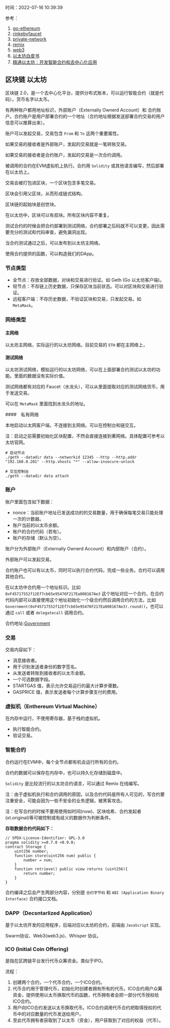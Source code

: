 时间：2022-07-16 10:39:39

参考：

1. [go-ethereum](https://github.com/ethereum/go-ethereum)
2. [rinkebyfaucet](https://rinkebyfaucet.com/)
3. [private-network](https://geth.ethereum.org/docs/interface/private-network)
4. [remix](https://remix.ethereum.org/)
5. [web3](https://ethereum.org/zh/web3/)
6. [以太坊白皮书](https://ethereum.org/zh/whitepaper/)
7. [精通以太坊：开发智能合约和去中心化应用](https://weread.qq.com/web/reader/c0532740718247c1c0545f7)

## 区块链 以太坊

区块链 2.0，是一个去中心化平台，提供分布式账本，可以运行智能合约（就是代码）。货币名字以太币。

有两种账户都用地址标识，外部账户（Externally Ownerd Account）和 合约账户。合约账户是用户部署合约的一个地址（合约地址根据发送部署合约交易的用户信息可以推算出来）。

账户可以发起交易，交易包含 `From` 和 `To` 这两个重要属性。

如果交易的接收者是外部账户，发起的交易就是一笔转账交易。

如果交易的接收者是合约账户，发起的交易是一次合约调用。

被调用的合约在EVM虚拟机上执行。合约用 `Solidity` 或其他语言编写，然后部署在以太坊上。

交易会被打包进区块，一个区块包含多笔交易。

区块会引用父区块，从而形成链式结构。

区块链的起始块是创世块。

在以太坊中，区块可以有叔块。所有区块内容不重复。

测试合约的时候会把合约部署到测试网络，合约部署之后码就不可以变更，因此需要充分的测试和代码审查，避免漏洞出现。

当合约测试通过之后，可以发布到以太坊主网络。

使用合约提供的函数，可以构造我们的DApp。

### 节点类型

* 全节点：存放全部数据，对块和交易进行验证。如 Geth (Go 以太坊客户端)。
* 轻节点：不存链上历史数据，只保存区块当前状态。可以对区块和交易进行验证。
* 远程客户端：不存历史数据，不验证区块和交易，只发起交易。如 `MetaMask`。

### 网络类型

#### 主网络

以太坊主网络，实际运行的以太坊网络。目前交易的 `ETH` 都在主网络上，

#### 测试网络

以太坊测试网络，模拟运行的以太坊网络，可以在上面部署合约测试以太坊的功能。里面的数据没有实际价值。

测试网络都有对应的 Faucet（水龙头），可以从里面提取对应的测试网络货币，用于发送交易。

可以在 `MetaMask` 里面找到水龙头的地址。

####　私有网络

本地启动以太网客户端，不连接到主网络。可以在控制台和链交互。

注：启动之前需要初始化区块配置，不然会直接连接到著网络。具体配置可参考以太坊官网。

```shell
# 启动节点
./geth --datadir data --networkid 12345 --http --http.addr "192.168.0.201" --http.vhosts "*" --allow-insecure-unlock

# 交互控制台
./geth --datadir data attach
```

### 账户 

账户里面包含如下数据：

* nonce：当前账户地址已发送成功的的交易数量，用于确保每笔交易只能处理一次的计数器。
* 账户当前的以太币余额。
* 账户的合约代码（若有）。
* 账户的存储（默认为空）。

账户分为外部账户（Externally Ownerd Account）和内部账户（合约）。

外部账户可以发起交易。

合约账户也可以有以太币，同时可以执行合约代码，完成一些业务。合约可以调用其他合约。

在以太坊中合约用一个地址标识。比如 `0xF45717552f12Ef7cb65e95476F217Ea008167Ae3` 这个地址对应一个合约，在合约代码内部可以直接使用这个地址初始化一个级合约然后调用合约的方法，比如 `Government(0xF45717552f12Ef7cb65e95476F217Ea008167Ae3).round()`，也可以通过 `call` 或者 `delegatecall` 调用合约。

合约地址:[Government](https://etherscan.io/address/0xf45717552f12ef7cb65e95476f217ea008167ae3#readContract)

### 交易

交易内容如下：

* 消息接收者。
* 用于识别发送者身份的数字签名。
* 从发送者转账到接收者的以太币金额。
* 一个可选数据字段。
* STARTGAS 值，表示允许交易运行的最大计算步骤数。
* GASPRICE 值，表示发送者每个计算步骤支付的费用。

### 虚拟机（Enthereum Virtual Machine）

在内存中运行，不使用寄存器，基于栈的虚拟机。

* 执行智能合约。
* 验证交易。

### 智能合约

合约运行在EVM中，每个全节点都有机会运行所有的合约。

合约的数据可以保存在内存中，也可以持久化存储到磁盘中。

`Solidity` 是比较流行的以太坊合约语言，可以通过 Remix 在线编写。

注：由于虚拟机执行和合约调用的原因，以及合约代码是所有人可见的，写合约要注重安全，可能会因为一些不安全的业务逻辑，被黑客攻击。

注：在写合约的时候不要用使用如时间(now)、区块哈希、合约发起者(xt.original)等可被控制或有歧义的数据作为判断条件。

**存取数据合约代码如下：**

```solidity
// SPDX-License-Identifier: GPL-3.0
pragma solidity >=0.7.0 <0.9.0;
contract Storage {
    uint256 number;
    function store(uint256 num) public {
        number = num;
    }
    function retrieve() public view returns (uint256){
        return number;
    }
}
```

合约编译之后会产生两部分内容，分别是 `合约字节码` 和 `ABI (Application Binary Interface)` 合约接口文档。

### DAPP（Decsntarlized Application）

基于以太坊开发的应用程序，后端对应以太坊的合约，前端由 `JavaScript` 实现。

Swarm协议、Web3(web3.js)、Whisper 协议。

### ICO (Initial Coin Offering)

是指在区跨链平台发行代币众筹资金。类似于IPO。

流程：

1. 创建两个合约，一个代币合约，一个ICO合约。
2. 代币合约用于管理代币，初始化时创建者拥有所有的代币。ICO合约用户众筹资金，提供使用以太币换取代币的函数，代币拥有者会把一部分代币授权给ICO合约。
3. 用户向ICO合约发送以太币换取代币。ICO合约调用代币合约把取得授权的代币中的对应数量的代币发送给用户。
4. 至此代币拥有者获取到了以太币（资金），用户获取到了对应的权益（代币）。
